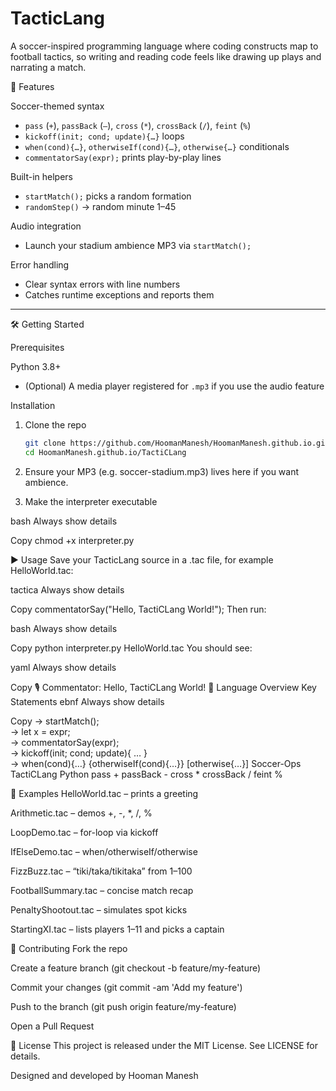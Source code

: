 # TacticLang


A soccer-inspired programming language where coding constructs map to football tactics, so writing and reading code feels like drawing up plays and narrating a match.



🚀 Features

Soccer-themed syntax 
  - `pass` (`+`), `passBack` (`–`), `cross` (`*`), `crossBack` (`/`), `feint` (`%`)  
  - `kickoff(init; cond; update){…}` loops  
  - `when(cond){…}`, `otherwiseIf(cond){…}`, `otherwise{…}` conditionals  
  - `commentatorSay(expr);` prints play-by-play lines  

Built-in helpers  
  - `startMatch();` picks a random formation  
  - `randomStep()` → random minute 1–45  

Audio integration 
  - Launch your stadium ambience MP3 via `startMatch();`  

Error handling
  - Clear syntax errors with line numbers  
  - Catches runtime exceptions and reports them  

---

🛠 Getting Started

Prerequisites

Python 3.8+  
- (Optional) A media player registered for `.mp3` if you use the audio feature  

Installation

1. Clone the repo  
   ```bash
   git clone https://github.com/HoomanManesh/HoomanManesh.github.io.git
   cd HoomanManesh.github.io/TactiCLang
2. Ensure your MP3 (e.g. soccer-stadium.mp3) lives here if you want ambience.

3. Make the interpreter executable

bash
Always show details

Copy
chmod +x interpreter.py


▶️ Usage
Save your TacticLang source in a .tac file, for example HelloWorld.tac:

tactica
Always show details

Copy
commentatorSay("Hello, TactiCLang World!");
Then run:

bash
Always show details

Copy
python interpreter.py HelloWorld.tac
You should see:

yaml
Always show details

Copy
🎙️ Commentator: Hello, TactiCLang World!
📖 Language Overview
Key Statements
ebnf
Always show details

Copy
<startMatchStmt>   -> startMatch();  
<varDecl>          -> let x = expr;  
<printStmt>        -> commentatorSay(expr);  
<loopStmt>         -> kickoff(init; cond; update){ … }  
<ifElseStmt>       -> when(cond){…} {otherwiseIf(cond){…}} [otherwise{…}]
Soccer-Ops
TactiCLang	Python
pass	+
passBack	-
cross	*
crossBack	/
feint	%

📂 Examples
HelloWorld.tac – prints a greeting

Arithmetic.tac – demos +, -, *, /, %

LoopDemo.tac – for-loop via kickoff

IfElseDemo.tac – when/otherwiseIf/otherwise

FizzBuzz.tac – “tiki/taka/tikitaka” from 1–100

FootballSummary.tac – concise match recap

PenaltyShootout.tac – simulates spot kicks

StartingXI.tac – lists players 1–11 and picks a captain

🤝 Contributing
Fork the repo

Create a feature branch (git checkout -b feature/my-feature)

Commit your changes (git commit -am 'Add my feature')

Push to the branch (git push origin feature/my-feature)

Open a Pull Request

📜 License
This project is released under the MIT License. See LICENSE for details.

Designed and developed by Hooman Manesh 


